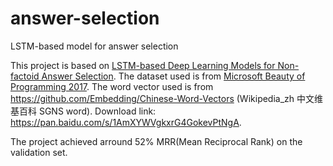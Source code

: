 # answer-selection
LSTM-based model for answer selection

This project is based on [LSTM-based Deep Learning Models for Non-factoid Answer Selection](https://arxiv.org/abs/1511.04108).
The dataset used is from [Microsoft Beauty of Programming 2017](http://studentclub.msra.cn/bop2017/rules/qualification).
The word vector used is from https://github.com/Embedding/Chinese-Word-Vectors (Wikipedia_zh 中文维基百科 SGNS word). Download link: https://pan.baidu.com/s/1AmXYWVgkxrG4GokevPtNgA.

The project achieved arround 52% MRR(Mean Reciprocal Rank) on the validation set.
